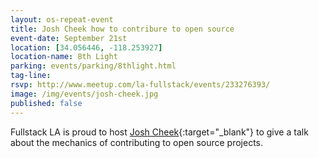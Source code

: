 ```yaml
---
layout: os-repeat-event
title: Josh Cheek how to contribure to open source
event-date: September 21st
location: [34.056446, -118.253927]
location-name: 8th Light
parking: events/parking/8thlight.html
tag-line:
rsvp: http://www.meetup.com/la-fullstack/events/233276393/
image: /img/events/josh-cheek.jpg
published: false
---
```


Fullstack LA is proud to host [Josh Cheek]{:target="_blank"} to give a talk
about the mechanics of contributing to open source projects.

[Josh Cheek]: https://twitter.com/josh_cheek

